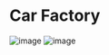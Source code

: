 <h1>Car Factory</h1>

![image](https://github.com/user-attachments/assets/0e5a80c5-8908-4bd6-bfcb-a257e43b6072)
![image](https://github.com/user-attachments/assets/2f7572e3-29ad-47e4-b28e-4ecafc1f379e)

